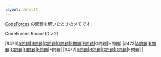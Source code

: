 ```yaml
---
layout: default
---
```

[CodeForces](http://codeforces.com/) の問題を解いたときのメモです.

CodeForces Round (Div.2)

|#473|[A問題](cdf/div2/474/a.html)|[B問題](cdf/div2/474/b.html)|[C問題](cdf/div2/474/c.html)|[D問題](cdf/div2/474/d.html)|[E問題](cdf/div2/474/e.html)|[F問題](cdf/div2/474/f.html)|G問題|H問題|
|#473|[A問題](cdf/div2/473/a.html)|[B問題](cdf/div2/473/b.html)|[C問題](cdf/div2/473/c.html)|[D問題](cdf/div2/473/d.html)|[E問題](cdf/div2/473/e.html)|F問題|
|#472|[A問題](cdf/div2/472/a.html)|[B問題](cdf/div2/472/b.html)|[C問題](cdf/div2/472/c.html)|[D問題](cdf/div2/472/d.html)|E問題| |
